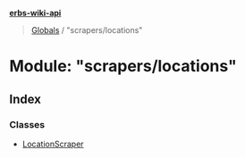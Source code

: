 **[erbs-wiki-api](../README.md)**

> [Globals](../globals.md) / "scrapers/locations"

# Module: "scrapers/locations"

## Index

### Classes

* [LocationScraper](../classes/_scrapers_locations_.locationscraper.md)
